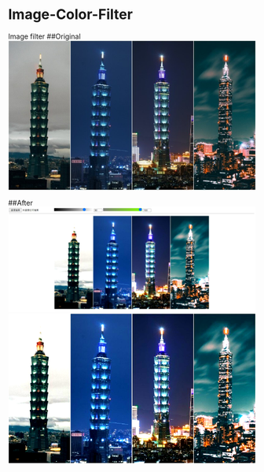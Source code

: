 # Image-Color-Filter
 Image filter
##Original
![Image](/images/taipei-101-taiwan-attraction-2.jpg "Image!")

##After
![Image](/images/example.png "Image!")
![Image](/images/example2.png "Image!")